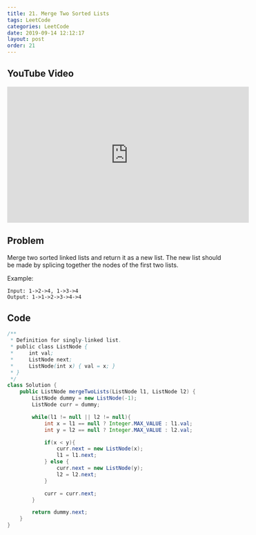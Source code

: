 ```yaml
---
title: 21. Merge Two Sorted Lists
tags: LeetCode
categories: LeetCode
date: 2019-09-14 12:12:17
layout: post
order: 21
---
```


## YouTube Video

<iframe width="560" height="315" src="https://www.youtube.com/embed/naUO9liCm4s" frameborder="0" allow="accelerometer; autoplay; encrypted-media; gyroscope; picture-in-picture" allowfullscreen></iframe>

## Problem

Merge two sorted linked lists and return it as a new list. The new list should be made by splicing together the nodes of the first two lists.

Example:

```
Input: 1->2->4, 1->3->4
Output: 1->1->2->3->4->4
```

## Code

```java
/**
 * Definition for singly-linked list.
 * public class ListNode {
 *     int val;
 *     ListNode next;
 *     ListNode(int x) { val = x; }
 * }
 */
class Solution {
    public ListNode mergeTwoLists(ListNode l1, ListNode l2) {
        ListNode dummy = new ListNode(-1);
        ListNode curr = dummy;

        while(l1 != null || l2 != null){
            int x = l1 == null ? Integer.MAX_VALUE : l1.val;
            int y = l2 == null ? Integer.MAX_VALUE : l2.val;

            if(x < y){
                curr.next = new ListNode(x);
                l1 = l1.next;
            } else {
                curr.next = new ListNode(y);
                l2 = l2.next;
            }

            curr = curr.next;
        }

        return dummy.next;
    }
}
```

